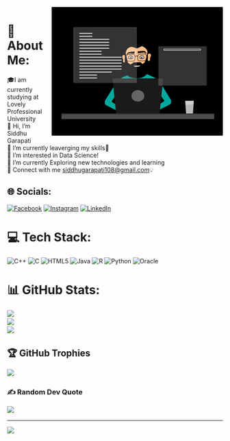 

<img align="right" alt="Coding" width="400" src="https://raw.githubusercontent.com/DeveshYadav13/DeveshYadav13/master/Resources/Developer.gif">




# 💫 About Me:
🎓I am currently studying at Lovely Professional    University<br>👋 Hi, I’m Siddhu Garapati<br>👀 I’m currently leaverging my skills🐣<br>👀 I’m interested in Data Science!<br>🌱 I’m currently Exploring new technologies and learning <br>💬 Connect with me siddhugarapati108@gmail.com💡<br>


## 🌐 Socials:
[![Facebook](https://img.shields.io/badge/Facebook-%231877F2.svg?logo=Facebook&logoColor=white)](https://facebook.com/Siddhugarapati) [![Instagram](https://img.shields.io/badge/Instagram-%23E4405F.svg?logo=Instagram&logoColor=white)](https://instagram.com/https://www.instagram.com/siddhu_garapati) [![LinkedIn](https://img.shields.io/badge/LinkedIn-%230077B5.svg?logo=linkedin&logoColor=white)](https://linkedin.com/in/https://www.linkedin.com/in/siddhu-garapati/) 

# 💻 Tech Stack:
![C++](https://img.shields.io/badge/c++-%2300599C.svg?style=for-the-badge&logo=c%2B%2B&logoColor=white) ![C](https://img.shields.io/badge/c-%2300599C.svg?style=for-the-badge&logo=c&logoColor=white) ![HTML5](https://img.shields.io/badge/html5-%23E34F26.svg?style=for-the-badge&logo=html5&logoColor=white) ![Java](https://img.shields.io/badge/java-%23ED8B00.svg?style=for-the-badge&logo=openjdk&logoColor=white) ![R](https://img.shields.io/badge/r-%23276DC3.svg?style=for-the-badge&logo=r&logoColor=white) ![Python](https://img.shields.io/badge/python-3670A0?style=for-the-badge&logo=python&logoColor=ffdd54) ![Oracle](https://img.shields.io/badge/Oracle-F80000?style=for-the-badge&logo=oracle&logoColor=white)
# 📊 GitHub Stats:
![](https://github-readme-stats.vercel.app/api?username=Siddhugarapati&theme=dark&hide_border=false&include_all_commits=false&count_private=false)<br/>
![](https://github-readme-streak-stats.herokuapp.com/?user=Siddhugarapati&theme=dark&hide_border=false)<br/>
![](https://github-readme-stats.vercel.app/api/top-langs/?username=Siddhugarapati&theme=dark&hide_border=false&include_all_commits=false&count_private=false&layout=compact)

## 🏆 GitHub Trophies
![](https://github-profile-trophy.vercel.app/?username=Siddhugarapati&theme=radical&no-frame=false&no-bg=true&margin-w=4)

### ✍️ Random Dev Quote
![](https://quotes-github-readme.vercel.app/api?type=horizontal&theme=radical)

---
[![](https://visitcount.itsvg.in/api?id=Siddhugarapati&icon=4&color=0)](https://visitcount.itsvg.in)

<!-- Proudly created with GPRM ( https://gprm.itsvg.in ) -->
